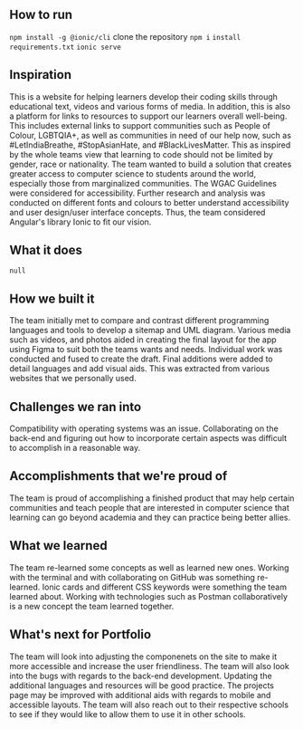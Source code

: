 ## How to run
`npm install -g @ionic/cli`
clone the repository
`npm i`
`install requirements.txt`
`ionic serve`


## Inspiration
This is a website for helping learners develop their coding skills through educational text, videos and various forms of media. In addition, this is also a platform for  links to resources to support our learners overall well-being. This includes external links to support communities such as People of Colour, LGBTQIA+, as well as communities in need of our help now, such as #LetIndiaBreathe, #StopAsianHate, and #BlackLivesMatter. This as inspired by the whole teams view that learning to code should not be limited by gender, race or nationality. The team wanted to build a solution that creates greater access to computer science to students around the world, especially those from marginalized communities. The WGAC Guidelines were considered for accessibility. Further research and analysis was conducted on different fonts and colours to better understand accessibility and user design/user interface concepts. Thus, the team considered Angular's library Ionic to fit our vision.

## What it does
`null`

## How we built it
The team initially met to compare and contrast different programming languages and tools to develop a sitemap and UML diagram. Various media such as videos, and photos aided in creating the final layout for the app using Figma to suit both the teams wants and needs. Individual work was conducted and fused to create the draft. Final additions were added to detail languages and add visual aids. This was extracted from various websites that we personally used.

## Challenges we ran into
Compatibility with operating systems was an issue. Collaborating on the back-end and figuring out how to incorporate certain aspects was difficult to accomplish in a reasonable way.

## Accomplishments that we're proud of
The team is proud of accomplishing a finished product that may help certain communities and teach people that are interested in computer science that learning can go beyond academia and they can practice being better allies.

## What we learned
The team re-learned some concepts as well as learned new ones. Working with the terminal and with collaborating on GitHub was something re-learned. Ionic cards and different CSS keywords were something the team learned about. Working with technologies such as Postman collaboratively is a new concept the team learned together.

## What's next for Portfolio
The team will look into adjusting the componenets on the site to make it more accessible and increase the user friendliness. The team will also look into the bugs with regards to the back-end development. Updating the additional languages and resources will be good practice. The projects page may be improved with additional aids with regards to mobile and accessible layouts. The team will also reach out to their respective schools to see if they would like to allow them to use it in other schools.

